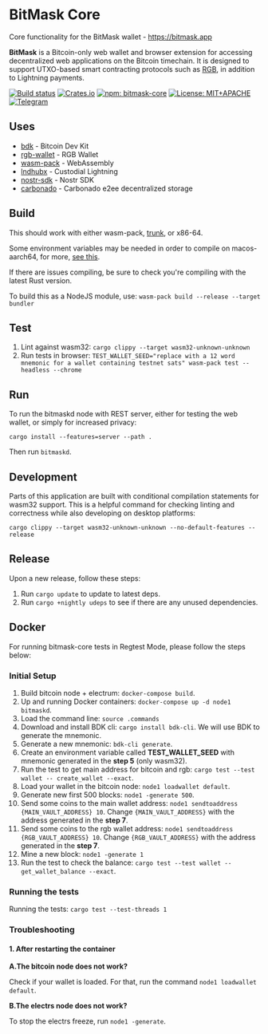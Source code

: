 # BitMask Core
Core functionality for the BitMask wallet - <https://bitmask.app>

**BitMask** is a Bitcoin-only web wallet and browser extension for accessing decentralized web applications on the Bitcoin timechain. It is designed to support UTXO-based smart contracting protocols such as [RGB](https://rgb.tech), in addition to Lightning payments.

[![Build status](https://img.shields.io/github/actions/workflow/status/diba-io/bitmask-core/rust.yaml?branch=development&style=flat-square)](https://github.com/diba-io/bitmask-core/actions/workflows/rust.yaml)
[![Crates.io](https://img.shields.io/crates/v/bitmask-core?style=flat-square)](https://docs.rs/bitmask-core/latest/bitmask-core/)
[![npm: bitmask-core](https://img.shields.io/npm/v/bitmask-core?style=flat-square)](https://www.npmjs.com/package/bitmask-core)
[![License: MIT+APACHE](https://img.shields.io/crates/l/bitmask-core?style=flat-square)](https://mit-license.org)
[![Telegram](https://img.shields.io/badge/telegram-invite-blue?style=flat-square)](https://t.me/+eQk5aQ5--iUxYzVk)

## Uses

- [bdk](https://github.com/bitcoindevkit/bdk) - Bitcoin Dev Kit
- [rgb-wallet](https://github.com/RGB-WG/rgb-wallet) - RGB Wallet
- [wasm-pack](https://github.com/rustwasm/wasm-pack) - WebAssembly
- [lndhubx](https://lndhubx.kollider.xyz) - Custodial Lightning
- [nostr-sdk](https://github.com/rust-nostr/nostr) - Nostr SDK
- [carbonado](https://github.com/diba-io/carbonado) - Carbonado e2ee decentralized storage

## Build

This should work with either wasm-pack, [trunk](https://github.com/thedodd/trunk), or x86-64.

Some environment variables may be needed in order to compile on macos-aarch64, for more, [see this](https://github.com/sapio-lang/sapio/issues/146#issuecomment-960659800).

If there are issues compiling, be sure to check you're compiling with the latest Rust version.

To build this as a NodeJS module, use: `wasm-pack build --release --target bundler`

## Test

1. Lint against wasm32: `cargo clippy --target wasm32-unknown-unknown`
2. Run tests in browser: `TEST_WALLET_SEED="replace with a 12 word mnemonic for a wallet containing testnet sats" wasm-pack test --headless --chrome`

## Run

To run the bitmaskd node with REST server, either for testing the web wallet, or simply for increased privacy:

`cargo install --features=server --path .`

Then run `bitmaskd`.

## Development

Parts of this application are built with conditional compilation statements for wasm32 support. This is a helpful command for checking linting and correctness while also developing on desktop platforms:

`cargo clippy --target wasm32-unknown-unknown --no-default-features --release`

## Release

Upon a new release, follow these steps:

1. Run `cargo update` to update to latest deps.
1. Run `cargo +nightly udeps` to see if there are any unused dependencies.

## Docker

For running bitmask-core tests in Regtest Mode, please follow the steps below:

### Initial Setup

1. Build bitcoin node + electrum: `docker-compose build`.
2. Up and running Docker containers: `docker-compose up -d node1 bitmaskd`.
3. Load the command line: `source .commands`
4. Download and install BDK cli: `cargo install bdk-cli`. We will use BDK to generate the mnemonic.
5. Generate a new mnemonic: `bdk-cli generate`.
6. Create an environment variable called **TEST_WALLET_SEED** with mnemonic generated in the **step 5** (only wasm32).
7. Run the test to get main address for bitcoin and rgb: `cargo test --test wallet -- create_wallet --exact`.
8. Load your wallet in the bitcoin node: `node1 loadwallet default`.
9. Generate new first 500 blocks: `node1 -generate 500`.
10. Send some coins to the main wallet address: `node1 sendtoaddress {MAIN_VAULT_ADDRESS} 10`. Change `{MAIN_VAULT_ADDRESS}` with the address generated in the **step 7**.
11. Send some coins to the rgb wallet address: `node1 sendtoaddress {RGB_VAULT_ADDRESS} 10`. Change `{RGB_VAULT_ADDRESS}` with the address generated in the **step 7**.
12. Mine a new block: `node1 -generate 1`
13. Run the test to check the balance: `cargo test --test wallet -- get_wallet_balance --exact`.

### Running the tests

Running the tests: `cargo test --test-threads 1`

### Troubleshooting

#### **1. After restarting the container**

**A.The bitcoin node does not work?**

Check if your wallet is loaded. For that, run the command `node1 loadwallet default`.

**B.The electrs node does not work?**

To stop the electrs freeze, run `node1 -generate`.
